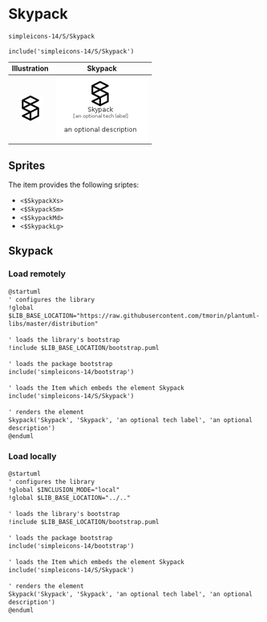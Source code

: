 # Skypack


```text
simpleicons-14/S/Skypack
```

```text
include('simpleicons-14/S/Skypack')
```



| Illustration | Skypack |
| :---: | :---: |
| ![illustration for Illustration](../../simpleicons-14/S/Skypack.png) | ![illustration for Skypack](../../simpleicons-14/S/Skypack.Local.png) |



## Sprites
The item provides the following sriptes:

- `<$SkypackXs>`
- `<$SkypackSm>`
- `<$SkypackMd>`
- `<$SkypackLg>`





## Skypack

### Load remotely
```plantuml
@startuml
' configures the library
!global $LIB_BASE_LOCATION="https://raw.githubusercontent.com/tmorin/plantuml-libs/master/distribution"

' loads the library's bootstrap
!include $LIB_BASE_LOCATION/bootstrap.puml

' loads the package bootstrap
include('simpleicons-14/bootstrap')

' loads the Item which embeds the element Skypack
include('simpleicons-14/S/Skypack')

' renders the element
Skypack('Skypack', 'Skypack', 'an optional tech label', 'an optional description')
@enduml
```

### Load locally
```plantuml
@startuml
' configures the library
!global $INCLUSION_MODE="local"
!global $LIB_BASE_LOCATION="../.."

' loads the library's bootstrap
!include $LIB_BASE_LOCATION/bootstrap.puml

' loads the package bootstrap
include('simpleicons-14/bootstrap')

' loads the Item which embeds the element Skypack
include('simpleicons-14/S/Skypack')

' renders the element
Skypack('Skypack', 'Skypack', 'an optional tech label', 'an optional description')
@enduml
```

